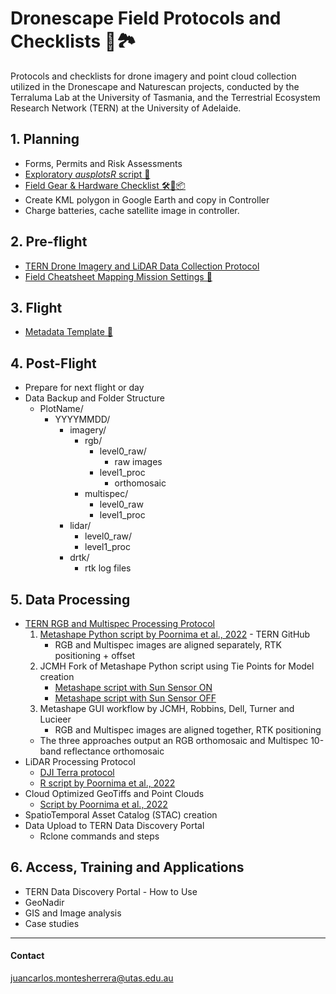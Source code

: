 # Dronescape Field Protocols and Checklists 🚁🏞️

Protocols and checklists for drone imagery and point cloud collection utilized in the Dronescape and Naturescan projects, conducted by the Terraluma Lab at the University of Tasmania, and the Terrestrial Ecosystem Research Network (TERN) at the University of Adelaide.

## 1. Planning

- Forms, Permits and Risk Assessments
- [Exploratory *ausplotsR* script 🔎](Files/ausplotsR_exploratory.R)
- [Field Gear & Hardware Checklist 🛠️🚁📦](Files/TERN-FieldGear-Checklist.md)
- Create KML polygon in Google Earth and copy in Controller
- Charge batteries, cache satellite image in controller.

## 2. Pre-flight
- [TERN Drone Imagery and LiDAR Data Collection Protocol](https://www.tern.org.au/data-collection-protocols/)
- [Field Cheatsheet Mapping Mission Settings 🚁](Files/TERN-Mapping-Mission-Settings.md)

## 3. Flight

- [Metadata Template 📝](Files/TERN-Metadata-Drone-Flight.md)

## 4. Post-Flight
- Prepare for next flight or day
- Data Backup and Folder Structure
	- PlotName/
		- YYYYMMDD/
			- imagery/
				- rgb/
					- level0_raw/
						- raw images
					- level1_proc
						- orthomosaic
				- multispec/
					- level0_raw
					- level1_proc
			- lidar/
				- level0_raw/
				- level1_proc
			- drtk/
				- rtk log files

## 5. Data Processing
- [TERN RGB and Multispec Processing Protocol](https://www.tern.org.au/data-collection-protocols/)
    1. [Metashape Python script by Poornima et al., 2022](https://github.com/ternaustralia/drone_metashape) - TERN GitHub
        - RGB and Multispec images are aligned separately, RTK positioning + offset
    2. JCMH Fork of Metashape Python script using Tie Points for Model creation
        - [Metashape script with Sun Sensor ON](Files/JCMH_metashape_proc.py)
        - [Metashape script with Sun Sensor OFF](Files/JCMH_metashape_proc_nosunsensor.py)
    3. Metashape GUI workflow by JCMH, Robbins, Dell, Turner and Lucieer
        - RGB and Multispec images are aligned together, RTK positioning
    - The three approaches output an RGB orthomosaic and Multispec 10-band reflectance orthomosaic
- LiDAR Processing Protocol
    - [DJI Terra protocol](https://www.tern.org.au/data-collection-protocols/)
    - [R script by Poornima et al., 2022](https://github.com/ternaustralia/drone_lidar)
- Cloud Optimized GeoTiffs and Point Clouds
    - [Script by Poornima et al., 2022](https://github.com/ternaustralia/drone_imagery)
- SpatioTemporal Asset Catalog (STAC) creation
- Data Upload to TERN Data Discovery Portal
    - Rclone commands and steps

## 6. Access, Training and Applications
- TERN Data Discovery Portal - How to Use
- GeoNadir
- GIS and Image analysis
- Case studies

---
#### Contact
juancarlos.montesherrera@utas.edu.au
